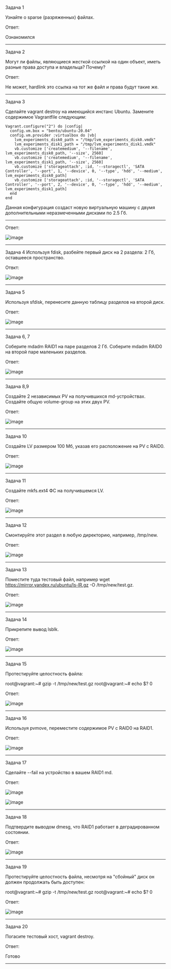 Задача 1

Узнайте о sparse (разряженных) файлах.

Ответ:

Ознакомился
_________________________________________________________________________________________________________________________________________________________________________________

Задача 2

Могут ли файлы, являющиеся жесткой ссылкой на один объект, иметь разные права доступа и владельца? Почему?

Ответ:

Не может, hardlink это ссылка на тот же файл и права будут такие же.
_________________________________________________________________________________________________________________________________________________________________________________

Задача 3

Сделайте vagrant destroy на имеющийся инстанс Ubuntu. Замените содержимое Vagrantfile следующим:

    Vagrant.configure("2") do |config|
      config.vm.box = "bento/ubuntu-20.04"
      config.vm.provider :virtualbox do |vb|
        lvm_experiments_disk0_path = "/tmp/lvm_experiments_disk0.vmdk"
        lvm_experiments_disk1_path = "/tmp/lvm_experiments_disk1.vmdk"
        vb.customize ['createmedium', '--filename', lvm_experiments_disk0_path, '--size', 2560]
        vb.customize ['createmedium', '--filename', lvm_experiments_disk1_path, '--size', 2560]
        vb.customize ['storageattach', :id, '--storagectl', 'SATA Controller', '--port', 1, '--device', 0, '--type', 'hdd', '--medium', lvm_experiments_disk0_path]
        vb.customize ['storageattach', :id, '--storagectl', 'SATA Controller', '--port', 2, '--device', 0, '--type', 'hdd', '--medium', lvm_experiments_disk1_path]
      end
    end

Данная конфигурация создаст новую виртуальную машину с двумя дополнительными неразмеченными дисками по 2.5 Гб.

---------------------------------------------------------------------------------------------------------------------------------------------------------------------------------

Ответ:

![image](https://user-images.githubusercontent.com/65549218/144740133-38a56851-fa10-4d7e-a18a-cb2caebcdcdb.png)

_________________________________________________________________________________________________________________________________________________________________________________
Задача 4
Используя fdisk, разбейте первый диск на 2 раздела: 2 Гб, оставшееся пространство.

Отвкт:

![image](https://user-images.githubusercontent.com/65549218/144755020-4b556cdb-b318-417b-803d-3c7b3c8c0e92.png)

________________________________________________________________________________________________________________________________________________________________________________
Задача 5

Используя sfdisk, перенесите данную таблицу разделов на второй диск.

Ответ:

![image](https://user-images.githubusercontent.com/65549218/144755290-d81dfad3-b4d3-4aa4-a69d-685e522ab879.png)

________________________________________________________________________________________________________________________________________________________________________________
Задача 6, 7

Соберите mdadm RAID1 на паре разделов 2 Гб.
Соберите mdadm RAID0 на второй паре маленьких разделов.

Ответ: 

![image](https://user-images.githubusercontent.com/65549218/144755708-2467bea4-ddef-4938-82db-670c36747ea6.png)

________________________________________________________________________________________________________________________________________________________________________________

Задача 8,9

Создайте 2 независимых PV на получившихся md-устройствах.
Создайте общую volume-group на этих двух PV.

Ответ: 

![image](https://user-images.githubusercontent.com/65549218/144756198-8393985e-3212-4f36-a0c2-f6a9badb0be4.png)
________________________________________________________________________________________________________________________________________________________________________________

Задача 10

Создайте LV размером 100 Мб, указав его расположение на PV с RAID0.

Ответ: 

![image](https://user-images.githubusercontent.com/65549218/144756215-86259afe-c911-41cd-a2ec-9e8969cca41c.png)

________________________________________________________________________________________________________________________________________________________________________________

Задача 11

Создайте mkfs.ext4 ФС на получившемся LV.

Ответ: 

![image](https://user-images.githubusercontent.com/65549218/144756317-5f419460-d0e6-4fb7-b95f-cbdc063c68fc.png)

________________________________________________________________________________________________________________________________________________________________________________

Задача 12

Смонтируйте этот раздел в любую директорию, например, /tmp/new.

Ответ: 

![image](https://user-images.githubusercontent.com/65549218/144758500-e526fb13-649b-4d30-a589-7e788130b716.png)

________________________________________________________________________________________________________________________________________________________________________________

Задача 13

Поместите туда тестовый файл, например wget https://mirror.yandex.ru/ubuntu/ls-lR.gz -O /tmp/new/test.gz.

Ответ:

![image](https://user-images.githubusercontent.com/65549218/144758652-aaa5e13d-5184-4139-a363-f8d83368b8b1.png)

________________________________________________________________________________________________________________________________________________________________________________

Задача 14

Прикрепите вывод lsblk.

Ответ:

![image](https://user-images.githubusercontent.com/65549218/144758718-ea96a23a-aaea-4fdc-8e36-86ae846a5e90.png)

________________________________________________________________________________________________________________________________________________________________________________

Задача 15

Протестируйте целостность файла:

root@vagrant:~# gzip -t /tmp/new/test.gz
root@vagrant:~# echo $?
0

Ответ:

![image](https://user-images.githubusercontent.com/65549218/144758865-505572e1-c395-4d34-9663-ea7b5cadc5b4.png)

________________________________________________________________________________________________________________________________________________________________________________

Задача 16

Используя pvmove, переместите содержимое PV с RAID0 на RAID1.

Ответ:

![image](https://user-images.githubusercontent.com/65549218/144759417-a1d30a9c-a26a-46cc-950f-cf6dfc4e9249.png)

________________________________________________________________________________________________________________________________________________________________________________

Задача 17

Сделайте --fail на устройство в вашем RAID1 md.

Ответ:

![image](https://user-images.githubusercontent.com/65549218/144759569-d1a36fc6-8662-446a-9680-e1493149889b.png)

![image](https://user-images.githubusercontent.com/65549218/144759610-04ee20aa-2999-4ddc-94da-aac422d6b4c2.png)

________________________________________________________________________________________________________________________________________________________________________________
Задача 18

Подтвердите выводом dmesg, что RAID1 работает в деградированном состоянии.

Ответ:

![image](https://user-images.githubusercontent.com/65549218/144759679-03297426-673a-4f11-a5f8-e765e31c82d1.png)

________________________________________________________________________________________________________________________________________________________________________________

Задача 19

Протестируйте целостность файла, несмотря на "сбойный" диск он должен продолжать быть доступен:

root@vagrant:~# gzip -t /tmp/new/test.gz
root@vagrant:~# echo $?
0

Ответ:

![image](https://user-images.githubusercontent.com/65549218/144759747-31ba71f5-844c-46ac-a8e5-bb732f5390f8.png)

________________________________________________________________________________________________________________________________________________________________________________

Задача 20

Погасите тестовый хост, vagrant destroy.

Ответ:

Готово
________________________________________________________________________________________________________________________________________________________________________________
